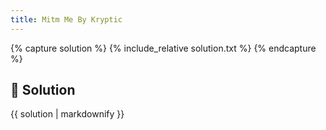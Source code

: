 ```yaml
---
title: Mitm Me By Kryptic
---
```


{% capture solution %}
{% include_relative solution.txt %}
{% endcapture %}

## 📝 Solution

{{ solution | markdownify }}
